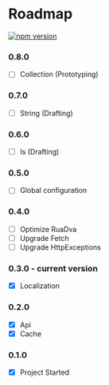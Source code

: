 # Roadmap

[![npm version](https://badge.fury.io/js/rua.svg)](https://badge.fury.io/js/rua)

### 0.8.0
- [ ] Collection (Prototyping)

### 0.7.0
- [ ] String (Drafting)

### 0.6.0
- [ ] Is (Drafting)

### 0.5.0
- [ ] Global configuration

### 0.4.0
- [ ] Optimize RuaDva
- [ ] Upgrade Fetch
- [ ] Upgrade HttpExceptions

### 0.3.0 - **current version**
- [x] Localization

### 0.2.0
- [x] Api
- [x] Cache

### 0.1.0
- [x] Project Started

